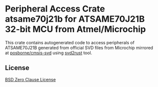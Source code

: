 # Peripheral Access Crate atsame70j21b for ATSAME70J21B 32-bit MCU from Atmel/Microchip

This crate contains autogenerated code to access peripherals of ATSAME70J21B generated from official SVD files from Microchip mirrored at [posborne/cmsis-svd](https://github.com/posborne/cmsis-svd) using [svd2rust](https://github.com/rust-embedded/svd2rust/) tool.

## License

[BSD Zero Clause License](https://choosealicense.com/licenses/0bsd/)
